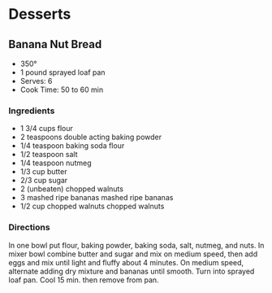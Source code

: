 # Desserts

## Banana Nut Bread

* 350°
* 1 pound sprayed loaf pan
* Serves: 6
* Cook Time: 50 to 60 min

### Ingredients

* 1 3/4 cups flour
* 2 teaspoons double acting baking powder
* 1/4 teaspoon baking soda flour
* 1/2 teaspoon salt
* 1/4 teaspoon nutmeg
* 1/3 cup butter
* 2/3 cup sugar
* 2 (unbeaten) chopped walnuts
* 3 mashed ripe bananas mashed ripe bananas
* 1/2 cup chopped walnuts chopped walnuts

### Directions

In one bowl put flour, baking powder, baking soda, salt, nutmeg, and nuts.   In mixer bowl combine butter and sugar and mix on medium speed, then add eggs and mix until light and fluffy about 4 minutes.  On medium speed, alternate adding dry mixture and bananas until smooth.  Turn into sprayed loaf pan.  Cool 15 min. then remove from pan.
